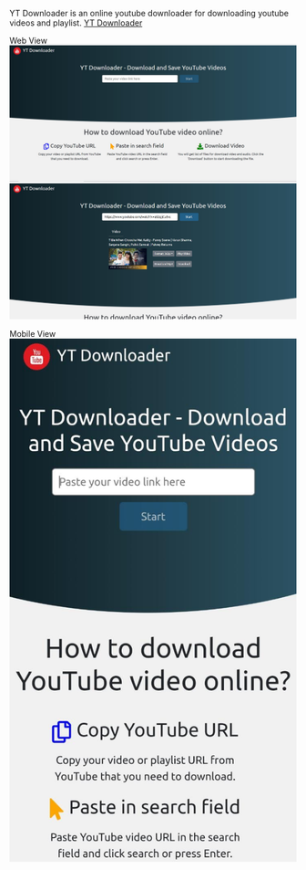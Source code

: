 YT Downloader is an online youtube downloader for downloading youtube videos and playlist. [YT Downloader](https://quizzical-bhabha-41dca2.netlify.app/)

Web View
![alt text](https://raw.githubusercontent.com/hemantnigam/yt_downloader_frontend/master/screenshots/web_nosearch.jpg?raw=true=100x20 "Web Search Screenshot")
![alt text](https://raw.githubusercontent.com/hemantnigam/yt_downloader_frontend/master/screenshots/web_search.jpg?raw=true "Web Search Screenshot")

Mobile View
![alt text](https://raw.githubusercontent.com/hemantnigam/yt_downloader_frontend/master/screenshots/mobile_view.jpeg?raw=true "Mobile Search Screenshot")
